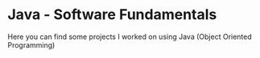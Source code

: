 # Java - Software Fundamentals

Here you can find some projects I worked on using Java (Object Oriented Programming)